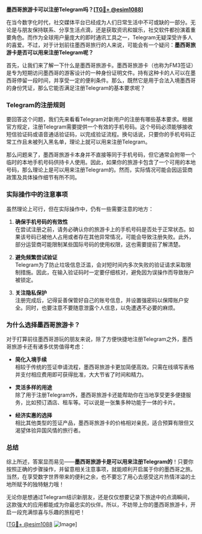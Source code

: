 **墨西哥旅游卡可以注册Telegram吗？[[TG💪+ @esim1088](https://t.me/s/esim1088)]**

在当今数字化时代，社交媒体平台已经成为人们日常生活中不可或缺的一部分。无论是与朋友保持联系、分享生活点滴，还是获取资讯和娱乐，社交软件都扮演着重要角色。而作为全球用户量庞大的即时通讯工具之一，Telegram无疑深受许多人的喜爱。不过，对于计划前往墨西哥旅行的人来说，可能会有一个疑问：**墨西哥旅游卡是否可以用来注册Telegram呢？**

首先，让我们来了解一下什么是墨西哥旅游卡。墨西哥旅游卡（也称为FM3签证）是专为短期访问墨西哥的游客设计的一种身份证明文件。持有这种卡的人可以在墨西哥停留一段时间，并享受一定的便利条件。那么，既然它是用于合法入境墨西哥的身份凭证，那么它能否满足注册Telegram的基本要求呢？

### Telegram的注册规则

要回答这个问题，我们先来看看Telegram对新用户的注册有哪些基本要求。根据官方规定，注册Telegram需要提供一个有效的手机号码。这个号码必须能够接收短信验证码或语音通话验证码，以完成验证流程。换句话说，只要你的手机号码正常工作且未被列入黑名单，理论上就可以用来注册Telegram。

那么问题来了，墨西哥旅游卡本身并不直接等同于手机号码，但它通常会附带一个临时的本地手机号码供持卡人使用。因此，如果你的旅游卡包含了一个可用的本地号码，那么理论上是可以用来注册Telegram的。然而，实际情况可能会因运营商政策及具体操作细节有所不同。

### 实际操作中的注意事项

虽然理论上可行，但在实际操作中，仍有一些需要注意的地方：

1. **确保手机号码的有效性**  
   在尝试注册之前，请务必确认你的旅游卡上的手机号码是否处于正常状态。如果该号码已被他人占用或者存在其他异常情况，可能会导致注册失败。此外，部分运营商可能限制某些国际号码的使用权限，这也需要提前了解清楚。

2. **避免频繁尝试验证**  
   Telegram为了防止垃圾信息泛滥，会对短时间内多次失败的验证请求采取限制措施。因此，在输入验证码时一定要仔细核对，避免因为误操作而导致账户被锁定。

3. **关注隐私保护**  
   注册完成后，记得妥善保管好自己的账号信息，并设置强密码以保障账户安全。同时，也要注意不要随意泄露个人信息，以免遭遇不必要的麻烦。

### 为什么选择墨西哥旅游卡？

对于打算前往墨西哥游玩的朋友来说，除了方便快捷地注册Telegram之外，墨西哥旅游卡还有诸多优势值得考虑：

- **简化入境手续**  
  相较于传统的签证申请流程，墨西哥旅游卡更加简便高效。只需在线填写表格并支付相应费用即可获得批准，大大节省了时间和精力。

- **灵活多样的用途**  
  除了用于注册Telegram外，墨西哥旅游卡还能帮助你在当地享受更多便捷服务，比如预订酒店、租车等。可以说是一张集多种功能于一体的卡片。

- **经济实惠的选择**  
  相比其他类型的签证产品，墨西哥旅游卡的价格相对亲民，适合预算有限但又渴望体验异国风情的旅行者。

### 总结

综上所述，答案显而易见——**墨西哥旅游卡是可以用来注册Telegram的**！只要你按照正确的步骤操作，并留意相关注意事项，就能顺利开启属于你的墨西哥之旅。当然，在享受数字世界带来的便利之余，也不要忘了用心去感受这片热情洋溢的土地所赋予的独特魅力哦！

无论你是想通过Telegram结识新朋友，还是仅仅想要记录下旅途中的点滴瞬间，这款强大的应用都能成为你最忠实的伙伴。所以，不妨带上你的墨西哥旅游卡，开启一段充满惊喜与乐趣的旅程吧！

[[TG💪+ @esim1088](https://t.me/s/esim1088) ![Image](https://i.postimg.cc/4NQfJmqS/Snipaste-2025-05-13-00-14-12.png)]